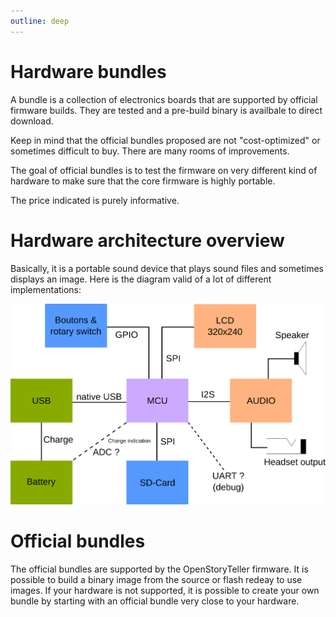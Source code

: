 ```yaml
---
outline: deep
---
```



# Hardware bundles

A bundle is a collection of electronics boards that are supported by official firmware builds. They are tested and a pre-build binary is availbale to direct download.

Keep in mind that the official bundles proposed are not "cost-optimized" or sometimes difficult to buy. There are many rooms of improvements.

The goal of official bundles is to test the firmware on very different kind of hardware to make sure that the core firmware is highly portable.

The price indicated is purely informative.

# Hardware architecture overview

Basically, it is a portable sound device that plays sound files and sometimes displays an image. Here is the diagram valid of a lot of different implementations:

![proto](./images/architecture.png)

# Official bundles

The official bundles are supported by the OpenStoryTeller firmware. It is possible to build a binary image from the source or flash redeay to use images. If your hardware is not supported, it is possible to create your own bundle by starting with an official bundle very close to your hardware.


